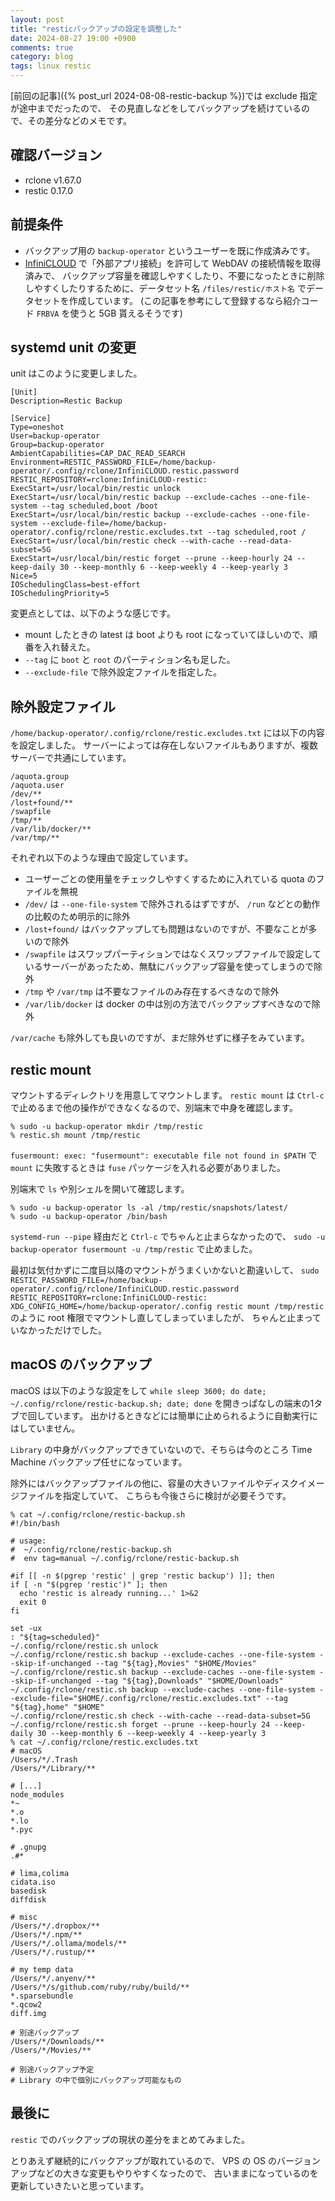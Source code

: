 ```yaml
---
layout: post
title: "resticバックアップの設定を調整した"
date: 2024-08-27 19:00 +0900
comments: true
category: blog
tags: linux restic
---
```

[前回の記事]({% post_url 2024-08-08-restic-backup %})では exclude 指定が途中までだったので、
その見直しなどをしてバックアップを続けているので、その差分などのメモです。

<!--more-->

## 確認バージョン

- rclone v1.67.0
- restic 0.17.0

## 前提条件

- バックアップ用の `backup-operator` というユーザーを既に作成済みです。
- [InfiniCLOUD](https://infini-cloud.net/ja/index.html) で「外部アプリ接続」を許可して WebDAV の接続情報を取得済みで、
  バックアップ容量を確認しやすくしたり、不要になったときに削除しやすくしたりするために、データセット名 `/files/restic/ホスト名` でデータセットを作成しています。
  (この記事を参考にして登録するなら紹介コード `FRBVA` を使うと 5GB 貰えるそうです)

## systemd unit の変更

unit はこのように変更しました。

```
[Unit]
Description=Restic Backup

[Service]
Type=oneshot
User=backup-operator
Group=backup-operator
AmbientCapabilities=CAP_DAC_READ_SEARCH
Environment=RESTIC_PASSWORD_FILE=/home/backup-operator/.config/rclone/InfiniCLOUD.restic.password RESTIC_REPOSITORY=rclone:InfiniCLOUD-restic:
ExecStart=/usr/local/bin/restic unlock
ExecStart=/usr/local/bin/restic backup --exclude-caches --one-file-system --tag scheduled,boot /boot
ExecStart=/usr/local/bin/restic backup --exclude-caches --one-file-system --exclude-file=/home/backup-operator/.config/rclone/restic.excludes.txt --tag scheduled,root /
ExecStart=/usr/local/bin/restic check --with-cache --read-data-subset=5G
ExecStart=/usr/local/bin/restic forget --prune --keep-hourly 24 --keep-daily 30 --keep-monthly 6 --keep-weekly 4 --keep-yearly 3
Nice=5
IOSchedulingClass=best-effort
IOSchedulingPriority=5
```

変更点としては、以下のような感じです。

- mount したときの latest は boot よりも root になっていてほしいので、順番を入れ替えた。
- `--tag` に `boot` と `root` のパーティション名も足した。
- `--exclude-file` で除外設定ファイルを指定した。

## 除外設定ファイル

`/home/backup-operator/.config/rclone/restic.excludes.txt` には以下の内容を設定しました。
サーバーによっては存在しないファイルもありますが、複数サーバーで共通にしています。

```
/aquota.group
/aquota.user
/dev/**
/lost+found/**
/swapfile
/tmp/**
/var/lib/docker/**
/var/tmp/**
```

それぞれ以下のような理由で設定しています。

- ユーザーごとの使用量をチェックしやすくするために入れている quota のファイルを無視
- `/dev/` は `--one-file-system` で除外されるはずですが、 `/run` などとの動作の比較のため明示的に除外
- `/lost+found/` はバックアップしても問題はないのですが、不要なことが多いので除外
- `/swapfile` はスワップパーティションではなくスワップファイルで設定しているサーバーがあったため、無駄にバックアップ容量を使ってしまうので除外
- `/tmp` や `/var/tmp` は不要なファイルのみ存在するべきなので除外
- `/var/lib/docker` は docker の中は別の方法でバックアップすべきなので除外

`/var/cache` も除外しても良いのですが、まだ除外せずに様子をみています。

## restic mount

マウントするディレクトリを用意してマウントします。
`restic mount` は `Ctrl-c` で止めるまで他の操作ができなくなるので、別端末で中身を確認します。

```
% sudo -u backup-operator mkdir /tmp/restic
% restic.sh mount /tmp/restic
```

`fusermount: exec: "fusermount": executable file not found in $PATH`
で `mount` に失敗するときは `fuse` パッケージを入れる必要がありました。

別端末で `ls` や別シェルを開いて確認します。

```
% sudo -u backup-operator ls -al /tmp/restic/snapshots/latest/
% sudo -u backup-operator /bin/bash
```

`systemd-run --pipe` 経由だと `Ctrl-c` でちゃんと止まらなかったので、
`sudo -u backup-operator fusermount -u /tmp/restic`
で止めました。

最初は気付かずに二度目以降のマウントがうまくいかないと勘違いして、
`sudo RESTIC_PASSWORD_FILE=/home/backup-operator/.config/rclone/InfiniCLOUD.restic.password RESTIC_REPOSITORY=rclone:InfiniCLOUD-restic: XDG_CONFIG_HOME=/home/backup-operator/.config restic mount /tmp/restic`
のように root 権限でマウントし直してしまっていましたが、
ちゃんと止まっていなかっただけでした。

## macOS のバックアップ

macOS は以下のような設定をして `while sleep 3600; do date; ~/.config/rclone/restic-backup.sh; date; done` を開きっぱなしの端末の1タブで回しています。
出かけるときなどには簡単に止められるように自動実行にはしていません。

`Library` の中身がバックアップできていないので、そちらは今のところ Time Machine バックアップ任せになっています。

除外にはバックアップファイルの他に、容量の大きいファイルやディスクイメージファイルを指定していて、
こちらも今後さらに検討が必要そうです。

```
% cat ~/.config/rclone/restic-backup.sh
#!/bin/bash

# usage:
#  ~/.config/rclone/restic-backup.sh
#  env tag=manual ~/.config/rclone/restic-backup.sh

#if [[ -n $(pgrep 'restic' | grep 'restic backup') ]]; then
if [ -n "$(pgrep 'restic')" ]; then
  echo 'restic is already running...' 1>&2
  exit 0
fi

set -ux
: "${tag=scheduled}"
~/.config/rclone/restic.sh unlock
~/.config/rclone/restic.sh backup --exclude-caches --one-file-system --skip-if-unchanged --tag "${tag},Movies" "$HOME/Movies"
~/.config/rclone/restic.sh backup --exclude-caches --one-file-system --skip-if-unchanged --tag "${tag},Downloads" "$HOME/Downloads"
~/.config/rclone/restic.sh backup --exclude-caches --one-file-system --exclude-file="$HOME/.config/rclone/restic.excludes.txt" --tag "${tag},home" "$HOME"
~/.config/rclone/restic.sh check --with-cache --read-data-subset=5G
~/.config/rclone/restic.sh forget --prune --keep-hourly 24 --keep-daily 30 --keep-monthly 6 --keep-weekly 4 --keep-yearly 3
% cat ~/.config/rclone/restic.excludes.txt
# macOS
/Users/*/.Trash
/Users/*/Library/**

# [...]
node_modules
*~
*.o
*.lo
*.pyc

# .gnupg
.#*

# lima,colima
cidata.iso
basedisk
diffdisk

# misc
/Users/*/.dropbox/**
/Users/*/.npm/**
/Users/*/.ollama/models/**
/Users/*/.rustup/**

# my temp data
/Users/*/.anyenv/**
/Users/*/s/github.com/ruby/ruby/build/**
*.sparsebundle
*.qcow2
diff.img

# 別途バックアップ
/Users/*/Downloads/**
/Users/*/Movies/**

# 別途バックアップ予定
# Library の中で個別にバックアップ可能なもの
```

## 最後に

`restic` でのバックアップの現状の差分をまとめてみました。

とりあえず継続的にバックアップが取れているので、
VPS の OS のバージョンアップなどの大きな変更もやりやすくなったので、
古いままになっているのを更新していきたいと思っています。

